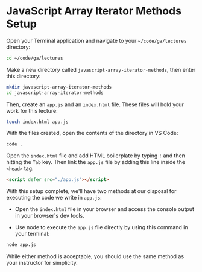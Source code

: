 <h1>
  <span class="headline">JavaScript Array Iterator Methods</span>
  <span class="subhead">Setup</span>
</h1>

Open your Terminal application and navigate to your `~/code/ga/lectures` directory:

```bash
cd ~/code/ga/lectures
```
Make a new directory called `javascript-array-iterator-methods`, then enter this directory:

```bash
mkdir javascript-array-iterator-methods
cd javascript-array-iterator-methods
```

Then, create an `app.js` and an `index.html` file. These files will hold your work for this lecture:


```bash
touch index.html app.js
```
With the files created, open the contents of the directory in VS Code:

```bash
code .
```

Open the `index.html` file and add HTML boilerplate by typing `!` and then hitting the `Tab` key. Then link the `app.js` file by adding this line inside the `<head>` tag:

```html
<script defer src="./app.js"></script>
```

With this setup complete, we'll have two methods at our disposal for executing the code we write in `app.js`:

- Open the `index.html` file in your browser and access the console output in your browser's dev tools.

- Use node to execute the `app.js` file directly by using this command in your terminal:

```bash
node app.js
```

While either method is acceptable, you should use the same method as your instructor for simplicity.